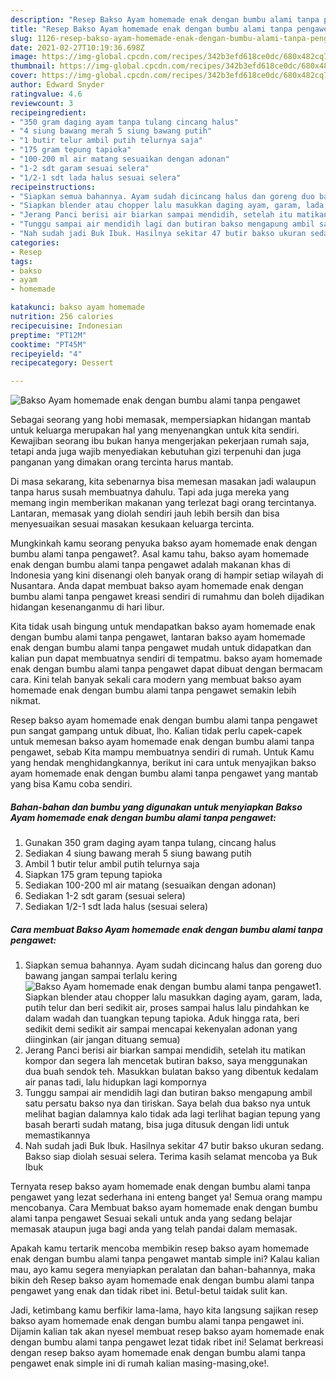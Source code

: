 ```yaml
---
description: "Resep Bakso Ayam homemade enak dengan bumbu alami tanpa pengawet yang nikmat dan Mudah Dibuat"
title: "Resep Bakso Ayam homemade enak dengan bumbu alami tanpa pengawet yang nikmat dan Mudah Dibuat"
slug: 1126-resep-bakso-ayam-homemade-enak-dengan-bumbu-alami-tanpa-pengawet-yang-nikmat-dan-mudah-dibuat
date: 2021-02-27T10:19:36.698Z
image: https://img-global.cpcdn.com/recipes/342b3efd618ce0dc/680x482cq70/bakso-ayam-homemade-enak-dengan-bumbu-alami-tanpa-pengawet-foto-resep-utama.jpg
thumbnail: https://img-global.cpcdn.com/recipes/342b3efd618ce0dc/680x482cq70/bakso-ayam-homemade-enak-dengan-bumbu-alami-tanpa-pengawet-foto-resep-utama.jpg
cover: https://img-global.cpcdn.com/recipes/342b3efd618ce0dc/680x482cq70/bakso-ayam-homemade-enak-dengan-bumbu-alami-tanpa-pengawet-foto-resep-utama.jpg
author: Edward Snyder
ratingvalue: 4.6
reviewcount: 3
recipeingredient:
- "350 gram daging ayam tanpa tulang cincang halus"
- "4 siung bawang merah 5 siung bawang putih"
- "1 butir telur ambil putih telurnya saja"
- "175 gram tepung tapioka"
- "100-200 ml air matang sesuaikan dengan adonan"
- "1-2 sdt garam sesuai selera"
- "1/2-1 sdt lada halus sesuai selera"
recipeinstructions:
- "Siapkan semua bahannya. Ayam sudah dicincang halus dan goreng duo bawang jangan sampai terlalu kering"
- "Siapkan blender atau chopper lalu masukkan daging ayam, garam, lada, putih telur dan beri sedikit air, proses sampai halus lalu pindahkan ke dalam wadah dan tuangkan tepung tapioka. Aduk hingga rata, beri sedikit demi sedikit air sampai mencapai kekenyalan adonan yang diinginkan (air jangan dituang semua)"
- "Jerang Panci berisi air biarkan sampai mendidih, setelah itu matikan kompor dan segera lah mencetak butiran bakso, saya menggunakan dua buah sendok teh. Masukkan bulatan bakso yang dibentuk kedalam air panas tadi, lalu hidupkan lagi kompornya"
- "Tunggu sampai air mendidih lagi dan butiran bakso mengapung ambil satu persatu bakso nya dan tiriskan. Saya belah dua bakso nya untuk melihat bagian dalamnya kalo tidak ada lagi terlihat bagian tepung yang basah berarti sudah matang, bisa juga ditusuk dengan lidi untuk memastikannya"
- "Nah sudah jadi Buk Ibuk. Hasilnya sekitar 47 butir bakso ukuran sedang. Bakso siap diolah sesuai selera. Terima kasih selamat mencoba ya Buk Ibuk"
categories:
- Resep
tags:
- bakso
- ayam
- homemade

katakunci: bakso ayam homemade 
nutrition: 256 calories
recipecuisine: Indonesian
preptime: "PT12M"
cooktime: "PT45M"
recipeyield: "4"
recipecategory: Dessert

---
```



![Bakso Ayam homemade enak dengan bumbu alami tanpa pengawet](https://img-global.cpcdn.com/recipes/342b3efd618ce0dc/680x482cq70/bakso-ayam-homemade-enak-dengan-bumbu-alami-tanpa-pengawet-foto-resep-utama.jpg)

Sebagai seorang yang hobi memasak, mempersiapkan hidangan mantab untuk keluarga merupakan hal yang menyenangkan untuk kita sendiri. Kewajiban seorang ibu bukan hanya mengerjakan pekerjaan rumah saja, tetapi anda juga wajib menyediakan kebutuhan gizi terpenuhi dan juga panganan yang dimakan orang tercinta harus mantab.

Di masa  sekarang, kita sebenarnya bisa memesan masakan jadi walaupun tanpa harus susah membuatnya dahulu. Tapi ada juga mereka yang memang ingin memberikan makanan yang terlezat bagi orang tercintanya. Lantaran, memasak yang diolah sendiri jauh lebih bersih dan bisa menyesuaikan sesuai masakan kesukaan keluarga tercinta. 



Mungkinkah kamu seorang penyuka bakso ayam homemade enak dengan bumbu alami tanpa pengawet?. Asal kamu tahu, bakso ayam homemade enak dengan bumbu alami tanpa pengawet adalah makanan khas di Indonesia yang kini disenangi oleh banyak orang di hampir setiap wilayah di Nusantara. Anda dapat membuat bakso ayam homemade enak dengan bumbu alami tanpa pengawet kreasi sendiri di rumahmu dan boleh dijadikan hidangan kesenanganmu di hari libur.

Kita tidak usah bingung untuk mendapatkan bakso ayam homemade enak dengan bumbu alami tanpa pengawet, lantaran bakso ayam homemade enak dengan bumbu alami tanpa pengawet mudah untuk didapatkan dan kalian pun dapat membuatnya sendiri di tempatmu. bakso ayam homemade enak dengan bumbu alami tanpa pengawet dapat dibuat dengan bermacam cara. Kini telah banyak sekali cara modern yang membuat bakso ayam homemade enak dengan bumbu alami tanpa pengawet semakin lebih nikmat.

Resep bakso ayam homemade enak dengan bumbu alami tanpa pengawet pun sangat gampang untuk dibuat, lho. Kalian tidak perlu capek-capek untuk memesan bakso ayam homemade enak dengan bumbu alami tanpa pengawet, sebab Kita mampu membuatnya sendiri di rumah. Untuk Kamu yang hendak menghidangkannya, berikut ini cara untuk menyajikan bakso ayam homemade enak dengan bumbu alami tanpa pengawet yang mantab yang bisa Kamu coba sendiri.

<!--inarticleads1-->

##### Bahan-bahan dan bumbu yang digunakan untuk menyiapkan Bakso Ayam homemade enak dengan bumbu alami tanpa pengawet:

1. Gunakan 350 gram daging ayam tanpa tulang, cincang halus
1. Sediakan 4 siung bawang merah 5 siung bawang putih
1. Ambil 1 butir telur ambil putih telurnya saja
1. Siapkan 175 gram tepung tapioka
1. Sediakan 100-200 ml air matang (sesuaikan dengan adonan)
1. Sediakan 1-2 sdt garam (sesuai selera)
1. Sediakan 1/2-1 sdt lada halus (sesuai selera)




<!--inarticleads2-->

##### Cara membuat Bakso Ayam homemade enak dengan bumbu alami tanpa pengawet:

1. Siapkan semua bahannya. Ayam sudah dicincang halus dan goreng duo bawang jangan sampai terlalu kering
<img src="https://img-global.cpcdn.com/steps/353f4ad3166b3ec6/160x128cq70/bakso-ayam-homemade-enak-dengan-bumbu-alami-tanpa-pengawet-langkah-memasak-1-foto.jpg" alt="Bakso Ayam homemade enak dengan bumbu alami tanpa pengawet">1. Siapkan blender atau chopper lalu masukkan daging ayam, garam, lada, putih telur dan beri sedikit air, proses sampai halus lalu pindahkan ke dalam wadah dan tuangkan tepung tapioka. Aduk hingga rata, beri sedikit demi sedikit air sampai mencapai kekenyalan adonan yang diinginkan (air jangan dituang semua)
1. Jerang Panci berisi air biarkan sampai mendidih, setelah itu matikan kompor dan segera lah mencetak butiran bakso, saya menggunakan dua buah sendok teh. Masukkan bulatan bakso yang dibentuk kedalam air panas tadi, lalu hidupkan lagi kompornya
1. Tunggu sampai air mendidih lagi dan butiran bakso mengapung ambil satu persatu bakso nya dan tiriskan. Saya belah dua bakso nya untuk melihat bagian dalamnya kalo tidak ada lagi terlihat bagian tepung yang basah berarti sudah matang, bisa juga ditusuk dengan lidi untuk memastikannya
1. Nah sudah jadi Buk Ibuk. Hasilnya sekitar 47 butir bakso ukuran sedang. Bakso siap diolah sesuai selera. Terima kasih selamat mencoba ya Buk Ibuk




Ternyata resep bakso ayam homemade enak dengan bumbu alami tanpa pengawet yang lezat sederhana ini enteng banget ya! Semua orang mampu mencobanya. Cara Membuat bakso ayam homemade enak dengan bumbu alami tanpa pengawet Sesuai sekali untuk anda yang sedang belajar memasak ataupun juga bagi anda yang telah pandai dalam memasak.

Apakah kamu tertarik mencoba membikin resep bakso ayam homemade enak dengan bumbu alami tanpa pengawet mantab simple ini? Kalau kalian mau, ayo kamu segera menyiapkan peralatan dan bahan-bahannya, maka bikin deh Resep bakso ayam homemade enak dengan bumbu alami tanpa pengawet yang enak dan tidak ribet ini. Betul-betul taidak sulit kan. 

Jadi, ketimbang kamu berfikir lama-lama, hayo kita langsung sajikan resep bakso ayam homemade enak dengan bumbu alami tanpa pengawet ini. Dijamin kalian tak akan nyesel membuat resep bakso ayam homemade enak dengan bumbu alami tanpa pengawet lezat tidak ribet ini! Selamat berkreasi dengan resep bakso ayam homemade enak dengan bumbu alami tanpa pengawet enak simple ini di rumah kalian masing-masing,oke!.


